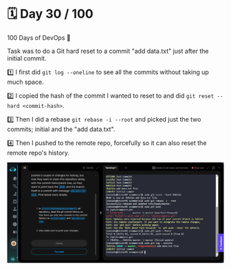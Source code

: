 
# 🗓️ Day 30 / 100

100 Days of DevOps 🚀 

Task was to do a Git hard reset to a commit "add data.txt" just after the initial commit.

1️⃣ I first did `git log --oneline` to see all the commits without taking up much space.

2️⃣ I copied the hash of the commit I wanted to reset to and did `git reset --hard <commit-hash>`.

3️⃣ Then I did a rebase `git rebase -i --root` and picked just the two commits; initial and the "add data.txt".

4️⃣ Then I pushed to the remote repo, forcefully so it can also reset the remote repo's history.

![alt text](<images/day-30.png>)